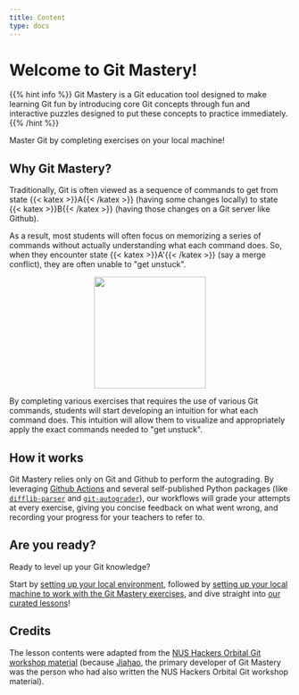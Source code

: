 ```yaml
---
title: Content
type: docs
---
```


# Welcome to Git Mastery!

{{% hint info %}}
Git Mastery is a Git education tool designed to make learning Git fun by introducing core Git
concepts through fun and interactive puzzles designed to put these concepts to practice immediately.
{{% /hint %}}

Master Git by completing exercises on your local machine!

## Why Git Mastery?

Traditionally, Git is often viewed as a sequence of commands to get from state {{< katex >}}A{{< /katex >}} (having some changes locally) to state {{< katex >}}B{{< /katex >}} (having those changes on a Git server like Github).

As a result, most students will often focus on memorizing a series of commands without actually understanding what each command does. So, when they encounter state {{< katex >}}A'{{< /katex >}} (say a merge conflict), they are often unable to "get unstuck".

<div style="text-align: center;">
  <img src="docs/git-education.png" width="200px" />
</div>

By completing various exercises that requires the use of various Git commands, students will start developing an intuition for what each command does. This intuition will allow them to visualize and appropriately apply the exact commands needed to "get unstuck".

## How it works

Git Mastery relies only on Git and Github to perform the autograding. By leveraging [Github Actions](https://github.com/features/actions) and several self-published Python packages (like [`difflib-parser`](https://pypi.org/project/difflib-parser/) and [`git-autograder`](https://pypi.org/project/git-autograder/)), our workflows will grade your attempts at every exercise, giving you concise feedback on what went wrong, and recording your progress for your teachers to refer to.

## Are you ready?

Ready to level up your Git knowledge?

Start by [setting up your local environment](/docs/setup/prerequisite-setup), followed by [setting up your local machine to work with the Git Mastery exercises](/docs/setup/git-mastery-setup), and dive straight into [our curated lessons](/docs/lessons)!

## Credits

The lesson contents were adapted from the [NUS Hackers Orbital Git workshop material](https://wiki.nushackers.org/orbital/git) (because [Jiahao](https://woojiahao.com), the primary developer of Git Mastery was the person who had also written the NUS Hackers Orbital Git workshop material).

